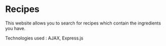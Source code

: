 # Recipes
This website allows you to search for recipes which contain the ingredients you have.


Technologies used : AJAX, Express.js
